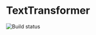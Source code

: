 # TextTransformer

![Build status](https://travis-ci.com/opurie/TextTransformer.svg?token=H5cCQipBdbsM9g8vuhuQ&branch=master)
